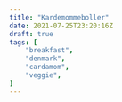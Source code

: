 ```yaml
---
title: "Kardemommeboller"
date: 2021-07-25T23:20:16Z
draft: true
tags: [
    "breakfast",
    "denmark",
    "cardamom",
    "veggie",
]
---
```


